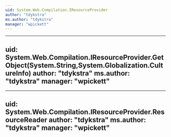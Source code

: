 ```yaml
---
uid: System.Web.Compilation.IResourceProvider
author: "tdykstra"
ms.author: "tdykstra"
manager: "wpickett"
---
```


---
uid: System.Web.Compilation.IResourceProvider.GetObject(System.String,System.Globalization.CultureInfo)
author: "tdykstra"
ms.author: "tdykstra"
manager: "wpickett"
---

---
uid: System.Web.Compilation.IResourceProvider.ResourceReader
author: "tdykstra"
ms.author: "tdykstra"
manager: "wpickett"
---
